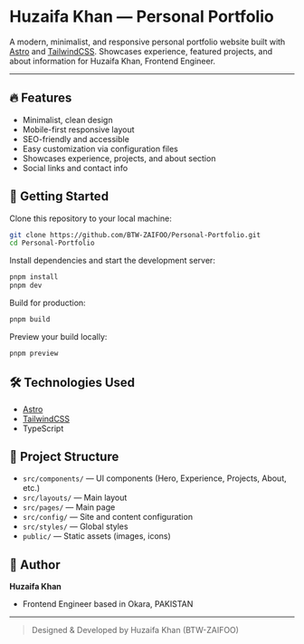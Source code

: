 # Huzaifa Khan — Personal Portfolio

A modern, minimalist, and responsive personal portfolio website built with [Astro](https://astro.build/) and [TailwindCSS](https://tailwindcss.com/). Showcases experience, featured projects, and about information for Huzaifa Khan, Frontend Engineer.

---

## 🔥 Features

- Minimalist, clean design
- Mobile-first responsive layout
- SEO-friendly and accessible
- Easy customization via configuration files
- Showcases experience, projects, and about section
- Social links and contact info

## 🚀 Getting Started

Clone this repository to your local machine:

```sh
git clone https://github.com/BTW-ZAIFOO/Personal-Portfolio.git
cd Personal-Portfolio
```

Install dependencies and start the development server:

```sh
pnpm install
pnpm dev
```

Build for production:

```sh
pnpm build
```

Preview your build locally:

```sh
pnpm preview
```

## 🛠️ Technologies Used

- [Astro](https://astro.build/)
- [TailwindCSS](https://tailwindcss.com/)
- TypeScript

## 📁 Project Structure

- `src/components/` — UI components (Hero, Experience, Projects, About, etc.)
- `src/layouts/` — Main layout
- `src/pages/` — Main page
- `src/config/` — Site and content configuration
- `src/styles/` — Global styles
- `public/` — Static assets (images, icons)

## 👤 Author

**Huzaifa Khan**
- Frontend Engineer based in Okara, PAKISTAN


---

> Designed & Developed by Huzaifa Khan (BTW-ZAIFOO)
